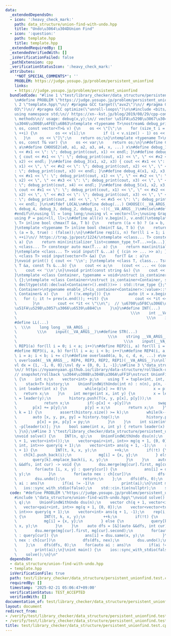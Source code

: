 ```yaml
---
data:
  _extendedDependsOn:
  - icon: ':heavy_check_mark:'
    path: data_structure/union-find-with-undo.hpp
    title: "Undo\u3064\u304DUnion Find"
  - icon: ':question:'
    path: template.hpp
    title: template.hpp
  _extendedRequiredBy: []
  _extendedVerifiedWith: []
  _isVerificationFailed: false
  _pathExtension: cpp
  _verificationStatusIcon: ':heavy_check_mark:'
  attributes:
    '*NOT_SPECIAL_COMMENTS*': ''
    PROBLEM: https://judge.yosupo.jp/problem/persistent_unionfind
    links:
    - https://judge.yosupo.jp/problem/persistent_unionfind
  bundledCode: "#line 1 \"test/library_checker/data_structure/persistent_unionfind.test.cpp\"\
    \n#define PROBLEM \"https://judge.yosupo.jp/problem/persistent_unionfind\"\n#line\
    \ 2 \"template.hpp\"\n// #pragma GCC target(\"avx2\")\n// #pragma GCC optimize(\"\
    O3\")\n// #pragma GCC optimize(\"unroll-loops\")\n\n#include <bits/stdc++.h>\n\
    using namespace std;\n// https://xn--kst.jp/blog/2019/08/29/cpp-comp/\n// debug\
    \ methods\n// usage: debug(x,y);\n// vector \u51FA\u529B\u3067\u304D\u308B\u3088\
    \u3046\u306B\u4FEE\u6B63\ntemplate <typename T>\nostream& debug_print(ostream&\
    \ os, const vector<T>& v) {\n    os << \"[\";\n    for (size_t i = 0; i < v.size();\
    \ ++i) {\n        os << v[i];\n        if (i < v.size() - 1) os << \", \";\n \
    \   }\n    os << \"]\";\n    return os;\n}\ntemplate <typename T>\nostream& debug_print(ostream&\
    \ os, const T& var) {\n    os << var;\n    return os;\n}\n#define CHOOSE(a) CHOOSE2\
    \ a\n#define CHOOSE2(a0, a1, a2, a3, a4, x, ...) x\n#define debug_1(x1) { cout\
    \ << #x1 << \": \"; debug_print(cout, x1) << endl; }\n#define debug_2(x1, x2)\
    \ { cout << #x1 << \": \"; debug_print(cout, x1) << \", \" << #x2 << \": \"; debug_print(cout,\
    \ x2) << endl; }\n#define debug_3(x1, x2, x3) { cout << #x1 << \": \"; debug_print(cout,\
    \ x1) << \", \" << #x2 << \": \"; debug_print(cout, x2) << \", \" << #x3 << \"\
    : \"; debug_print(cout, x3) << endl; }\n#define debug_4(x1, x2, x3, x4) { cout\
    \ << #x1 << \": \"; debug_print(cout, x1) << \", \" << #x2 << \": \"; debug_print(cout,\
    \ x2) << \", \" << #x3 << \": \"; debug_print(cout, x3) << \", \" << #x4 << \"\
    : \"; debug_print(cout, x4) << endl; }\n#define debug_5(x1, x2, x3, x4, x5) {\
    \ cout << #x1 << \": \"; debug_print(cout, x1) << \", \" << #x2 << \": \"; debug_print(cout,\
    \ x2) << \", \" << #x3 << \": \"; debug_print(cout, x3) << \", \" << #x4 << \"\
    : \"; debug_print(cout, x4) << \", \" << #x5 << \": \"; debug_print(cout, x5)\
    \ << endl; }\n\n#ifdef LOCAL\n#define debug(...) CHOOSE((__VA_ARGS__, debug_5,\
    \ debug_4, debug_3, debug_2, debug_1, ~))(__VA_ARGS__)\n#else\n#define debug(...)\n\
    #endif\n\nusing ll = long long;\nusing vl = vector<ll>;\nusing Graph = vector<vector<ll>>;\n\
    using P = pair<ll, ll>;\n#define all(v) v.begin(), v.end()\ntemplate <typename\
    \ T> inline bool chmax(T &a, T b) {\n    return ((a < b) ? (a = b, true) : (false));\n\
    }\ntemplate <typename T> inline bool chmin(T &a, T b) {\n    return ((a > b) ?\
    \ (a = b, true) : (false));\n}\n#define rep1(i, n) for(ll i = 1; i <= ((ll)n);\
    \ ++i)\n// https://trap.jp/post/1224/\ntemplate <class... T> constexpr auto min(T...\
    \ a) {\n    return min(initializer_list<common_type_t<T...>>{a...});\n}\ntemplate\
    \ <class... T> constexpr auto max(T... a) {\n    return max(initializer_list<common_type_t<T...>>{a...});\n\
    }\ntemplate <class... T> void input(T &...a) { (cin >> ... >> a); }\ntemplate\
    \ <class T> void input(vector<T> &a) {\n    for(T &x : a)\n        cin >> x;\n\
    }\nvoid print() { cout << '\\n'; }\ntemplate <class T, class... Ts> void print(const\
    \ T &a, const Ts &...b) {\n    cout << a;\n    (cout << ... << (cout << ' ', b));\n\
    \    cout << '\\n';\n}\nvoid print(const string &s) {\n    cout << s << '\\n';\n\
    }\ntemplate <class Container, typename = void>\nstruct is_container : std::false_type\
    \ {};\ntemplate <class Container>\nstruct is_container<Container, std::void_t<decltype(std::declval<Container>().begin()),\
    \ decltype(std::declval<Container>().end())>> : std::true_type {};\ntemplate <class\
    \ Container>\ntypename enable_if<is_container<Container>::value>::type print(const\
    \ Container& x) {\n    if (!x.empty()) {\n        auto it = x.begin();\n     \
    \   for (; it != prev(x.end()); ++it) {\n            cout << *it << \" \";\n \
    \       }\n        cout << *it << \"\\n\";  // \u6700\u5F8C\u306E\u8981\u7D20\u3092\
    \u51FA\u529B\u3057\u3066\u6539\u884C\n    }\n}\n#define INT(...)             \
    \                                                  \\\n    int __VA_ARGS__;  \
    \                                                         \\\n    input(__VA_ARGS__)\n\
    #define LL(...)                                                              \
    \  \\\n    long long __VA_ARGS__;                                            \
    \         \\\n    input(__VA_ARGS__)\n#define STR(...)                       \
    \                                        \\\n    string __VA_ARGS__;         \
    \                                               \\\n    input(__VA_ARGS__)\n#define\
    \ REP1(a) for(ll i = 0; i < a; i++)\n#define REP2(i, a) for(ll i = 0; i < a; i++)\n\
    #define REP3(i, a, b) for(ll i = a; i < b; i++)\n#define REP4(i, a, b, c) for(ll\
    \ i = a; i < b; i += c)\n#define overload4(a, b, c, d, e, ...) e\n#define rep(...)\
    \ overload4(__VA_ARGS__, REP4, REP3, REP2, REP1)(__VA_ARGS__)\n\nll inf = 3e18;\n\
    vl dx = {1, -1, 0, 0};\nvl dy = {0, 0, 1, -1};\n#line 3 \"data_structure/union-find-with-undo.hpp\"\
    \n// https://nyaannyaan.github.io/library/data-structure/rollback-union-find.hpp.html\n\
    // snapshot/rollback \u3044\u308B\u304B\u306A\uFF1F\nstruct UnionFindWithUndo\
    \ {\n    int n;\n    vector<int> p;\n    using T = tuple<int, int, int, int>;\n\
    \    stack<T> history;\n    UnionFindWithUndo(int n) : n(n), p(n, -1) {}\n   \
    \ int leader(int x) {\n        while(p[x] >= 0)\n            x = p[x];\n     \
    \   return x;\n    }\n    int merge(int x, int y) {\n        x = leader(x), y\
    \ = leader(y);\n        history.push(T(x, y, p[x], p[y]));\n        if(x == y)\n\
    \            return x;\n        if(-p[x] < -p[y])\n            swap(x, y);\n \
    \       p[x] += p[y];\n        p[y] = x;\n        return x;\n    }\n    void undo(int\
    \ k = 1) {\n        assert(history.size() >= k);\n        while(k--) {\n     \
    \       auto [x, y, px, py] = history.top();\n            history.pop();\n   \
    \         p[x] = px, p[y] = py;\n        }\n    }\n    int size(int x) { return\
    \ -p[leader(x)]; }\n    bool same(int x, int y) { return leader(x) == leader(y);\
    \ }\n};\n#line 3 \"test/library_checker/data_structure/persistent_unionfind.test.cpp\"\
    \nvoid solve() {\n    INT(n, q);\n    UnionFindWithUndo dsu(n);\n    vector ch(q\
    \ + 1, vector<int>());\n    vector<pair<int, int>> mg(q + 1, {0, 0});\n    vector<vector<tuple<int,\
    \ int, int>>> query(q + 1);\n    vector<int> ans(q + 1, -1);\n    rep(i, 1, q\
    \ + 1) {\n        INT(t, k, x, y);\n        ++k;\n        if(!t) {\n         \
    \   ch[k].push_back(i);\n            mg[i] = {x, y};\n        } else {\n     \
    \       query[k].emplace_back(i, x, y);\n        }\n    }\n    auto dfs = [&](auto\
    \ &&dfs, int cur) -> void {\n        dsu.merge(mg[cur].first, mg[cur].second);\n\
    \        for(auto [i, x, y] : query[cur]) {\n            ans[i] = dsu.same(x,\
    \ y);\n        }\n        for(auto nex : ch[cur])\n            dfs(dfs, nex);\n\
    \        dsu.undo();\n        return;\n    };\n    dfs(dfs, 0);\n    for(auto\
    \ ai : ans)\n        if(ai != -1)\n            print(ai);\n}\nint main() {\n \
    \   ios::sync_with_stdio(false);\n    std::cin.tie(nullptr);\n    solve();\n}\n"
  code: "#define PROBLEM \"https://judge.yosupo.jp/problem/persistent_unionfind\"\n\
    #include \"data_structure/union-find-with-undo.hpp\"\nvoid solve() {\n    INT(n,\
    \ q);\n    UnionFindWithUndo dsu(n);\n    vector ch(q + 1, vector<int>());\n \
    \   vector<pair<int, int>> mg(q + 1, {0, 0});\n    vector<vector<tuple<int, int,\
    \ int>>> query(q + 1);\n    vector<int> ans(q + 1, -1);\n    rep(i, 1, q + 1)\
    \ {\n        INT(t, k, x, y);\n        ++k;\n        if(!t) {\n            ch[k].push_back(i);\n\
    \            mg[i] = {x, y};\n        } else {\n            query[k].emplace_back(i,\
    \ x, y);\n        }\n    }\n    auto dfs = [&](auto &&dfs, int cur) -> void {\n\
    \        dsu.merge(mg[cur].first, mg[cur].second);\n        for(auto [i, x, y]\
    \ : query[cur]) {\n            ans[i] = dsu.same(x, y);\n        }\n        for(auto\
    \ nex : ch[cur])\n            dfs(dfs, nex);\n        dsu.undo();\n        return;\n\
    \    };\n    dfs(dfs, 0);\n    for(auto ai : ans)\n        if(ai != -1)\n    \
    \        print(ai);\n}\nint main() {\n    ios::sync_with_stdio(false);\n    std::cin.tie(nullptr);\n\
    \    solve();\n}\n"
  dependsOn:
  - data_structure/union-find-with-undo.hpp
  - template.hpp
  isVerificationFile: true
  path: test/library_checker/data_structure/persistent_unionfind.test.cpp
  requiredBy: []
  timestamp: '2025-02-21 05:06:47+09:00'
  verificationStatus: TEST_ACCEPTED
  verifiedWith: []
documentation_of: test/library_checker/data_structure/persistent_unionfind.test.cpp
layout: document
redirect_from:
- /verify/test/library_checker/data_structure/persistent_unionfind.test.cpp
- /verify/test/library_checker/data_structure/persistent_unionfind.test.cpp.html
title: test/library_checker/data_structure/persistent_unionfind.test.cpp
---
```

